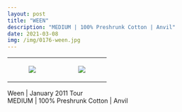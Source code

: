 ```yaml
---
layout: post
title: "WEEN"
description: "MEDIUM | 100% Preshrunk Cotton | Anvil"
date: 2021-03-08
img: /img/0176-ween.jpg
---
```




<table style="width:100%;"><tr><td style="vertical-align:top;">
      <figure class="tmblr-full" data-orig-height="2048" data-orig-width="1365" data-orig-src="https://concertshirts.netlify.app/shirts/0176/0176-01.jpg"><img src="https://64.media.tumblr.com/67b7ea55d2470ed943cec58b29c5dad1/20995e1c827bb51e-df/s540x810/4f98ac0e4351fe0c6132db1c5b6202e838e11d50.jpg" data-orig-height="2048" data-orig-width="1365" data-orig-src="https://concertshirts.netlify.app/shirts/0176/0176-01.jpg"/></figure></td>
    <td style="vertical-align:top;">
      <figure class="tmblr-full" data-orig-height="2048" data-orig-width="1365" data-orig-src="https://concertshirts.netlify.app/shirts/0176/0176-02.jpg"><img src="https://64.media.tumblr.com/3b6c6019b2499eda669ae0344f355cdc/20995e1c827bb51e-08/s540x810/4556675a584c1ce632b2815439ff96b930c67248.jpg" data-orig-height="2048" data-orig-width="1365" data-orig-src="https://concertshirts.netlify.app/shirts/0176/0176-02.jpg"/></figure></td>
  </tr></table><p>
  Ween | January 2011 Tour<br/>MEDIUM | 100% Preshrunk Cotton | Anvil
</p>
